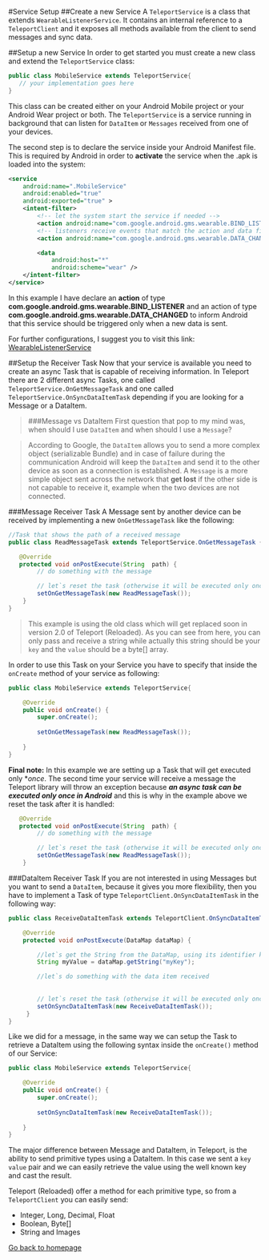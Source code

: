 #Service Setup
##Create a new Service
A `TeleportService` is a class that extends `WearableListenerService`. It contains an internal reference to 
a `TeleportClient` and it exposes all methods available from the client to send messages and sync data.

##Setup a new Service
In order to get started you must create a new class and extend the `TeleportService` class:
```java
public class MobileService extends TeleportService{
   // your implementation goes here
}
```
This class can be created either on your Android Mobile project or your Android Wear project or both.
The `TeleportService` is a service running in background that can listen for `DataItem` or `Messages` 
received from one of your devices.

The second step is to declare the service inside your Android Manifest file. This is required by Android 
in order to **activate** the service when the .apk is loaded into the system:
```xml
<service
    android:name=".MobileService"
    android:enabled="true"
    android:exported="true" >
    <intent-filter>
        <!-- let the system start the service if needed -->
        <action android:name="com.google.android.gms.wearable.BIND_LISTENER" />
        <!-- listeners receive events that match the action and data filters -->
        <action android:name="com.google.android.gms.wearable.DATA_CHANGED" />

        <data
            android:host="*"
            android:scheme="wear" />
    </intent-filter>
</service>
```

In this example I have declare an **action** of type **com.google.android.gms.wearable.BIND_LISTENER** and 
an action of type **com.google.android.gms.wearable.DATA_CHANGED** to inform Android that this service should 
be triggered only when a new data is sent.

For further configurations, I suggest you to visit this link: [WearableListenerService](https://developers.google.com/android/reference/com/google/android/gms/wearable/WearableListenerService)

##Setup the Receiver Task
Now that your service is available you need to create an async Task that is capable of receiving information.
In Teleport there are 2 different async Tasks, one called `TeleportService.OnGetMessageTask` and one called 
`TeleportService.OnSyncDataItemTask` depending if you are looking for a Message or a DataItem.

>###Message vs DataItem
>First question that pop to my mind was, when should I use `DataItem` and when should I use a `Message`?

>According to Google, the `DataItem` allows you to send a more complex object (serializable Bundle) and in case of failure 
>during the communication Android will keep the `DataItem` and send it to the other device as soon as a connection 
>is established.
>A `Message` is a more simple object sent across the network that **get lost** if the other side is not capable to receive it, example 
>when the two devices are not connected.

###Message Receiver Task
A Message sent by another device can be received by implementing a new `OnGetMessageTask` like the following:
```java
//Task that shows the path of a received message
public class ReadMessageTask extends TeleportService.OnGetMessageTask {

   @Override
   protected void onPostExecute(String  path) {
        // do something with the message

        // let`s reset the task (otherwise it will be executed only once)
        setOnGetMessageTask(new ReadMessageTask());
    }
}
```
>This example is using the old class which will get replaced soon in version 2.0 of Teleport (Reloaded). As you can see from here, you can only pass and receive a string while actually this string should be your `key` and the `value` should be a byte[] array.

In order to use this Task on your Service you have to specify that inside the `onCreate` method of your service as following:
```java
public class MobileService extends TeleportService{

    @Override
    public void onCreate() {
        super.onCreate();
    
        setOnGetMessageTask(new ReadMessageTask());
    
    }
}
```

**Final note:**
In this example we are setting up a Task that will get executed only **once*. The second time your service will receive a message 
the Teleport library will throw an exception because ***an async task can be executed only once in Android*** and this is why in the example above 
we reset the task after it is handled:
```java
   @Override
   protected void onPostExecute(String  path) {
        // do something with the message

        // let`s reset the task (otherwise it will be executed only once)
        setOnGetMessageTask(new ReadMessageTask());
    }
```

###DataItem Receiver Task
If you are not interested in using Messages but you want to send a `DataItem`, because it gives you more 
flexibility, then you have to implement a Task of type `TeleportClient.OnSyncDataItemTask` in the following way:
```java
public class ReceiveDataItemTask extends TeleportClient.OnSyncDataItemTask {

    @Override
    protected void onPostExecute(DataMap dataMap) {

        //let`s get the String from the DataMap, using its identifier key
        String myValue = dataMap.getString("myKey");

        //let`s do something with the data item received
        
        
        // let`s reset the task (otherwise it will be executed only once)
        setOnSyncDataItemTask(new ReceiveDataItemTask());
     }
}
```

Like we did for a message, in the same way we can setup the Task to retrieve a DataItem using the following syntax 
inside the `onCreate()` method of our Service:

```java
public class MobileService extends TeleportService{

    @Override
    public void onCreate() {
        super.onCreate();
    
        setOnSyncDataItemTask(new ReceiveDataItemTask());
    
    }
}
```

The major difference between Message and DataItem, in Teleport, is the ability to send primitive types using 
a DataItem. In this case we sent a `key` `value` pair and we can easily retrieve the value using the well known key and 
cast the result.

Teleport (Reloaded) offer a method for each primitive type, so from a `TeleportClient` you can easily send:
 - Integer, Long, Decimal, Float
 - Boolean, Byte[]
 - String and Images
 
[Go back to homepage](https://github.com/raffaeu/Teleport/blob/master/README.md)